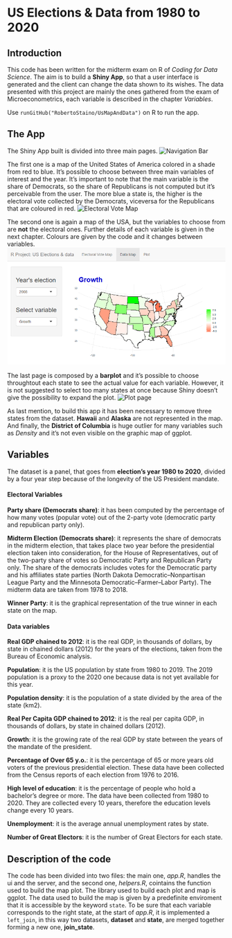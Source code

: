 US Elections & Data from 1980 to 2020
================

## Introduction

This code has been written for the midterm exam on R of *Coding for Data
Science*. The aim is to build a **Shiny App**, so that a user interface
is generated and the client can change the data shown to its wishes. The
data presented with this project are mainly the ones gathered from the
exam of Microeconometrics, each variable is described in the chapter
*Variables*.

Use `runGitHub("RobertoStaino/UsMapAndData")` on R to run the app.

## The App

The Shiny App built is divided into three main pages. ![Navigation
Bar](Readme_files/figure-gfm/navbar.png)

The first one is a map of the United States of America colored in a
shade from red to blue. It’s possible to choose between three main
variables of interest and the year. It’s important to note that the main
variable is the share of Democrats, so the share of Republicans is not
computed but it’s perceivable from the user. The more blue a state is,
the higher is the electoral vote collected by the Democrats, viceversa
for the Republicans that are coloured in red. ![Electoral Vote
Map](Readme_files/figure-gfm/ElMap.png)

The second one is again a map of the USA, but the variables to choose
from are **not** the electoral ones. Further details of each variable is
given in the next chapter. Colours are given by the code and it changes
between variables. ![Data Map](Readme_files/figure-gfm/DataMap.png)

The last page is composed by a **barplot** and it’s possible to choose
throughtout each state to see the actual value for each variable.
However, it is not suggested to select too many states at once because
Shiny doesn’t give the possibility to expand the plot. ![Plot
page](Readme_files/figure-gfm/plot.png)

As last mention, to build this app it has been necessary to remove three
states from the dataset. **Hawaii** and **Alaska** are not represented
in the map. And finally, the **District of Columbia** is huge outlier
for many variables such as *Density* and it’s not even visible on the
graphic map of ggplot.

## Variables

The dataset is a panel, that goes from **election’s year 1980 to 2020**,
divided by a four year step because of the longevity of the US President
mandate.

#### Electoral Variables

**Party share (Democrats share)**: it has been computed by the
percentage of how many votes (popular vote) out of the 2-party vote
(democratic party and republican party only).

**Midterm Election (Democrats share)**: it represents the share of
democrats in the midterm election, that takes place two year before the
presidential election taken into consideration, for the House of
Representatives, out of the two-party share of votes so Democratic Party
and Republican Party only. The share of the democrats includes votes for
the Democratic party and his affiliates state parties (North Dakota
Democratic–Nonpartisan League Party and the Minnesota
Democratic–Farmer–Labor Party). The midterm data are taken from 1978
to 2018.

**Winner Party**: it is the graphical representation of the true winner
in each state on the map.

#### Data variables

**Real GDP chained to 2012**: it is the real GDP, in thousands of
dollars, by state in chained dollars (2012) for the years of the
elections, taken from the Bureau of Economic analysis.

**Population**: it is the US population by state from 1980 to 2019. The
2019 population is a proxy to the 2020 one because data is not yet
available for this year.

**Population density**: it is the population of a state divided by the
area of the state (km2).

**Real Per Capita GDP chained to 2012**: it is the real per capita GDP,
in thousands of dollars, by state in chained dollars (2012).

**Growth**: it is the growing rate of the real GDP by state between the
years of the mandate of the president.

**Percentage of Over 65 y.o.**: it is the percentage of 65 or more years
old voters of the previous presidential election. These data have been
collected from the Census reports of each election from 1976 to 2016.

**High level of education**: it is the percentage of people who hold a
bachelor’s degree or more. The data have been collected from 1980 to
2020. They are collected every 10 years, therefore the education levels
change every 10 years.

**Unemployment**: it is the average annual unemployment rates by state.

**Number of Great Electors**: it is the number of Great Electors for
each state.

## Description of the code

The code has been divided into two files: the main one, *app.R*, handles
the ui and the server, and the second one, *helpers.R*, cointains the
function used to build the map plot. The library used to build each plot
and map is ggplot. The data used to build the map is given by a
predefinite enviroment that it is accessible by the keyword `state`. To
be sure that each variable corresponds to the right state, at the start
of *app.R*, it is implemented a `left_join`, in this way two datasets,
**dataset** and **state**, are merged together forming a new one,
**join\_state**.
